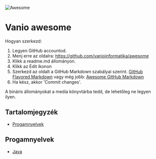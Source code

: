 ![Awesome](https://rawgit.com/sindresorhus/awesome/master/media/badge.svg)

# Vanio awesome

Hogyan szerkezd:

1. Legyen GitHub accountod.
2. Menj erre az oldalra: https://github.com/vanioinformatika/awesome
3. Klikk a readme.md állományon.
4. Klikk az Edit ikonon <span class="octicon oction-pencil"></span>
5. Szerkezd az oldalt a GitHub Markdown szabályai szerint. [GitHub Flavored Markdown](https://help.github.com/articles/github-flavored-markdown/) vagy még jobb: [Awesome GitHub Markdown](https://guides.github.com/features/mastering-markdown/)
6. Ha kész, akkor 'Commit changes'.

A bináris állományokat a media könyvtárba tedd, de lehetőleg ne legyen ilyen.

## Tartalomjegyzék

- [Progamnyelvek](#programnyelvek)

## Progamnyelvek

- [Java](https://github.com/akullpp/awesome-java)
